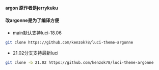 #### argon 原作者是jerrykuku
#### 改argonne是为了编译方便
+ main默认支持luci-18.06
 ```bash
git clone https://github.com/kenzok78/luci-theme-argonne
```
+ 21.02分支支持最新luci
 ```bash
git clone -b 21.02 https://github.com/kenzok78/luci-theme-argonne
```
